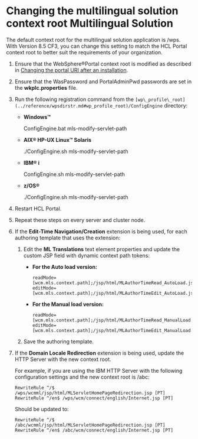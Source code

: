 # Changing the multilingual solution context root Multilingual Solution

The default context root for the multilingual solution application is /wps. With Version 8.5 CF3, you can change this setting to match the HCL Portal context root to better suit the requirements of your organization.

1.  Ensure that the WebSphere®Portal context root is modified as described in [Changing the portal URI after an installation](../config/cfg_intr.md).

2.  Ensure that the WasPassword and PortalAdminPwd passwords are set in the **wkplc.properties** file.

3.  Run the following registration command from the `[wp\_profile\_root](../reference/wpsdirstr.md#wp_profile_root)/ConfigEngine` directory:

    -   **Windows™**

        ConfigEngine.bat mls-modify-servlet-path

    -   **AIX® HP-UX Linux™ Solaris**

        ./ConfigEngine.sh mls-modify-servlet-path

    -   **IBM® i**

        ConfigEngine.sh mls-modify-servlet-path

    -   **z/OS®**

        ./ConfigEngine.sh mls-modify-servlet-path

4.  Restart HCL Portal.

5.  Repeat these steps on every server and cluster node.

6.  If the **Edit-Time Navigation/Creation** extension is being used, for each authoring template that uses the extension:

    1.  Edit the **ML Translations** text element properties and update the custom JSP field with dynamic context path tokens:

        -   **For the Auto load version:**

            ```
            readMode=[wcm.mls.context.path];/jsp/html/MLAuthorTimeRead_AutoLoad.jsp,
            editMode=[wcm.mls.context.path];/jsp/html/MLAuthorTimeEdit_AutoLoad.jsp
            ```

        -   **For the Manual load version:**

            ```
            readMode=[wcm.mls.context.path];/jsp/html/MLAuthorTimeRead_ManualLoad.jsp,
            editMode=[wcm.mls.context.path];/jsp/html/MLAuthorTimeEdit_ManualLoad.jsp
            ```

    1.  Save the authoring template.

7.  If the **Domain Locale Redirection** extension is being used, update the HTTP Server with the new context root.

    For example, if you are using the IBM HTTP Server with the following configuration settings and the new context root is /abc:

    ```
    RewriteRule ^/$ /wps/wcmml/jsp/html/MLServletHomePageRedirection.jsp [PT]
    RewriteRule ^/en$ /wps/wcm/connect/english/Internet.jsp [PT]
    ```

    Should be updated to:

    ```
    RewriteRule ^/$ /abc/wcmml/jsp/html/MLServletHomePageRedirection.jsp [PT]
    RewriteRule ^/en$ /abc/wcm/connect/english/Internet.jsp [PT]
    ```



